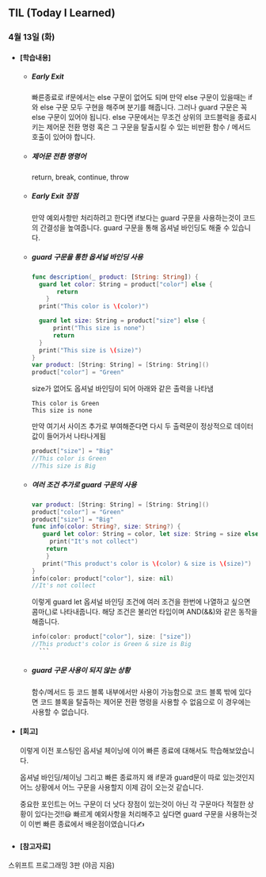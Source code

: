 ## TIL (Today I Learned)

### 4월 13일 (화)

- #### [학습내용]
    - ##### Early Exit
      빠른종료로 if문에서는 else 구문이 없어도 되며 만약 else 구문이 있을때는 if와 else 구문 모두 구현을 해주며 분기를 해줍니다.
그러나 guard 구문은 꼭 else 구문이 있어야 됩니다. else 구문에서는 무조건 상위의 코드블럭을 종료시키는 제어문 전환 명령 혹은 그 구문을 탈출시킬 수 있는 비반환 함수 / 메서드 호출이 있어야 합니다.

  - ##### 제어문 전환 명령어
      return, break, continue, throw

  - ##### Early Exit 장점
      만약 예외사항만 처리하려고 한다면 if보다는 guard 구문을 사용하는것이 코드의 간결성을 높여줍니다.
      guard 구문을 통해 옵셔널 바인딩도 해줄 수 있습니다.

  - ##### guard 구문을 통한 옵셔널 바인딩 사용
      ```swift
      func description(_ product: [String: String]) {
        guard let color: String = product["color"] else {
             return
          }
        print("This color is \(color)")

        guard let size: String = product["size"] else {
            print("This size is none")
            return
        }
        print("This size is \(size)")
      }
      var product: [String: String] = [String: String]()
      product["color"] = "Green"
      ```
      size가 없어도 옵셔널 바인딩이 되어 아래와 같은 출력을 나타냄
      ```
      This color is Green
      This size is none
      ```
      만약 여기서 사이즈 추가로 부여해준다면 다시 두 출력문이 정상적으로 데이터 값이 들어가서 나타나게됨
      ```swift
      product["size"] = "Big"
      //This color is Green
      //This size is Big
      ```
  
  - ##### 여러 조건 추가로 guard 구문의 사용
      ```swift
      var product: [String: String] = [String: String]()
      product["color"] = "Green"
      product["size"] = "Big"
      func info(color: String?, size: String?) {
         guard let color: String = color, let size: String = size else {
           print("It's not collect")
          return
          }
         print("This product's color is \(color) & size is \(size)")
      }
      info(color: product["color"], size: nil)
      //It's not collect
      ```
      이렇게 guard let 옵셔널 바인딩 조건에 여러 조건을 한번에 나열하고 싶으면 콤마(,)로 나타내줍니다.
      해당 조건은 불리언 타입이며 AND(&&)와 같은 동작을 해줍니다.
      ```swift
      info(color: product["color"], size: ["size"])
      //This product's color is Green & size is Big
        ```
  - ##### guard 구문 사용이 되지 않는 상황
      함수/메서드 등 코드 블록 내부에서만 사용이 가능함으로 코드 블록 밖에 있다면 코드 블록을 탈출하는 제어문 전환 명령을 사용할 수 없음으로 이 경우에는 사용할 수 없습니다.

    
  
- #### [회고]
  이렇게 이전 포스팅인 옵셔널 체이닝에 이어 빠른 종료에 대해서도 학습해보았습니다. 

  옵셔널 바인딩/체이닝 그리고 빠른 종료까지 왜 if문과 guard문이 따로 있는것인지 어느 상황에서 어느 구문을 사용할지 이제 감이 오는것 같습니다. 

  중요한 포인트는 어느 구문이 더 낫다 장점이 있는것이 아닌 각 구문마다 적절한 상황이 있다는것!!😃 빠르게 예외사항을 처리해주고 싶다면 guard 구문을 사용하는것이 이번 빠른 종료에서 배운점이였습니다✍️

  

- #### [참고자료]
스위프트 프로그래밍 3판 (야곰 지음)
